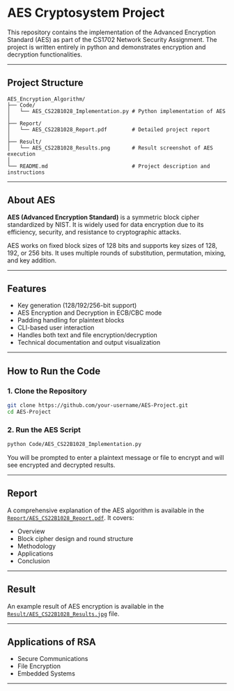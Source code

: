 # AES Cryptosystem Project

This repository contains the implementation of the Advanced Encryption Standard (AES) as part of the CS1702 Network Security Assignment. The project is written entirely in python and demonstrates encryption and decryption functionalities.

---

## Project Structure

```
AES_Encryption_Algorithm/ 
├── Code/ 
│   └── AES_CS22B1028_Implementation.py # Python implementation of AES 
│   
├── Report/ 
│   └── AES_CS22B1028_Report.pdf        # Detailed project report 
│   
├── Result/ 
│   └── AES_CS22B1028_Results.png       # Result screenshot of AES execution 
│ 
└── README.md                           # Project description and instructions
```


---

## About AES

**AES (Advanced Encryption Standard)** is a symmetric block cipher standardized by NIST. It is widely used for data encryption due to its efficiency, security, and resistance to cryptographic attacks.

AES works on fixed block sizes of 128 bits and supports key sizes of 128, 192, or 256 bits. It uses multiple rounds of substitution, permutation, mixing, and key addition.

---

## Features

- Key generation (128/192/256-bit support)
- AES Encryption and Decryption in ECB/CBC mode
- Padding handling for plaintext blocks
- CLI-based user interaction
- Handles both text and file encryption/decryption
- Technical documentation and output visualization

---

## How to Run the Code

### 1. Clone the Repository
```bash
git clone https://github.com/your-username/AES-Project.git
cd AES-Project
```

### 2. Run the AES Script
```bash
python Code/AES_CS22B1028_Implementation.py
```
You will be prompted to enter a plaintext message or file to encrypt and will see encrypted and decrypted results.

---

## Report

A comprehensive explanation of the AES algorithm is available in the [`Report/AES_CS22B1028_Report.pdf`](Report/AES_CS22B1028_Report.pdf). It covers:
- Overview
- Block cipher design and round structure
- Methodology
- Applications
- Conclusion

---

## Result

An example result of AES encryption is available in the [`Result/AES_CS22B1028_Results.jpg`](Result/AES_CS22B1028_Results.jpg) file.

---

## Applications of RSA

- Secure Communications
- File Encryption
- Embedded Systems

---

